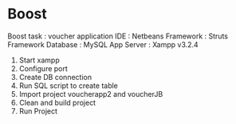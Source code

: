 # Boost
Boost task : voucher application
IDE : Netbeans
Framework : Struts Framework
Database : MySQL
App Server : Xampp v3.2.4

1. Start xampp
2. Configure port
3. Create DB connection
4. Run SQL script to create table
5. Import project voucherapp2 and voucherJB
6. Clean and build project
7. Run Project
